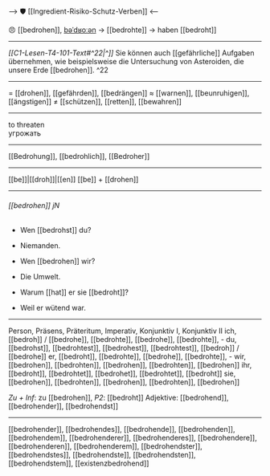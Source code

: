 --> 🛡️ [[Ingredient-Risiko-Schutz-Verben]] <--

😠 [[bedrohen]], [bəˈdʁoːən](https://youglish.com/pronounce/bedrohen/german) → [[bedrohte]] → haben [[bedroht]]

---
*[[C1-Lesen-T4-101-Text#^22|^]]* Sie können auch [[gefährliche]] Aufgaben übernehmen, wie beispielsweise die Untersuchung von Asteroiden, die unsere Erde [[bedrohen]]. ^22


---
= [[drohen]], [[gefährden]], [[bedrängen]]
≈ [[warnen]], [[beunruhigen]], [[ängstigen]]
≠ [[schützen]], [[retten]], [[bewahren]]

---
to threaten  
угрожать

---
[[Bedrohung]], [[bedrohlich]], [[Bedroher]]

---
[[be]]|[[droh]]|[[en]]
[[be]] + [[drohen]]


---
###### [[bedrohen]] jN
- Wen [[bedrohst]] du?
- Niemanden.

- Wen [[bedrohen]] wir?
- Die Umwelt.

- Warum [[hat]] er sie [[bedroht]]?
- Weil er wütend war.

---
Person, Präsens, Präteritum, Imperativ, Konjunktiv I, Konjunktiv II
ich, [[bedroh]] / [[bedrohe]], [[bedrohte]], [[bedrohe]], [[bedrohte]], -
du, [[bedrohst]], [[bedrohtest]], [[bedrohest]], [[bedrohtest]], [[bedroh]] / [[bedrohe]]
er, [[bedroht]], [[bedrohte]], [[bedrohe]], [[bedrohte]], -
wir, [[bedrohen]], [[bedrohten]], [[bedrohen]], [[bedrohten]], [[bedrohen]]
ihr, [[bedroht]], [[bedrohtet]], [[bedrohet]], [[bedrohtet]], [[bedroht]]
sie, [[bedrohen]], [[bedrohten]], [[bedrohen]], [[bedrohten]], [[bedrohen]]

*Zu + Inf*: zu [[bedrohen]], *P2*: [[bedroht]]
Adjektive: [[bedrohend]], [[bedrohender]], [[bedrohendst]]

---
[[bedrohender]], [[bedrohendes]], [[bedrohende]], [[bedrohenden]], [[bedrohendem]], [[bedrohenderer]], [[bedrohenderes]], [[bedrohendere]], [[bedrohenderen]], [[bedrohenderem]], [[bedrohendster]], [[bedrohendstes]], [[bedrohendste]], [[bedrohendsten]], [[bedrohendstem]], [[existenzbedrohend]]